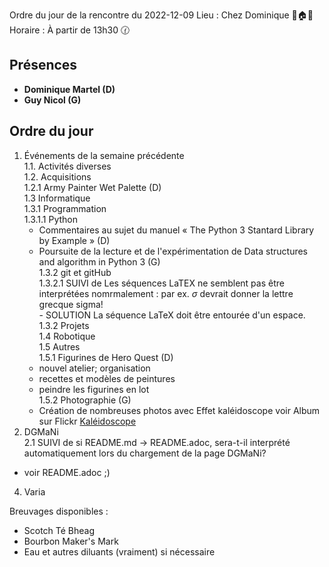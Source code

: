 Ordre du jour de la rencontre du 2022-12-09
Lieu :    Chez Dominique 🌲🏠🌳  
Horaire : À partir de 13h30 🕜  
## Présences
* **Dominique Martel (D)**
* **Guy Nicol (G)**

## Ordre du jour
1. Événements de la semaine précédente  
  1.1.  Activités diverses  
  1.2.  Acquisitions  
   1.2.1 Army Painter Wet Palette (D)  
  1.3 Informatique  
    1.3.1 Programmation  
      1.3.1.1 Python  
      * Commentaires au sujet du manuel « The Python 3 Stantard Library by Example » (D)  
      - Poursuite de la lecture et de l'expérimentation de Data structures and algorithm in Python 3 (G)  
      1.3.2 git et gitHub  
       1.3.2.1 SUIVI de Les séquences LaTEX ne semblent pas être interprétées nomrmalement : par ex. $\sigma$ devrait donner la lettre grecque sigma!  
       - SOLUTION La séquence LaTeX doit être entourée d'un espace.  
    1.3.2 Projets  
  1.4 Robotique  
  1.5 Autres  
  1.5.1 Figurines de Hero Quest (D)  
   * nouvel atelier; organisation
   * recettes et modèles de peintures
   * peindre les figurines en lot  
  1.5.2 Photographie (G)  
   * Création de nombreuses photos avec Effet kaléidoscope voir Album sur Flickr [Kaléidoscope](https://www.flickr.com/photos/spock2029/albums/72177720304242319)  
2. DGMaNi  
 2.1 SUIVI de si README.md -> README.adoc, sera-t-il interprété automatiquement lors du chargement de la page DGMaNi?  
 * voir README.adoc ;)
4. Varia  



Breuvages disponibles :
  * Scotch Té Bheag
  * Bourbon Maker's Mark
  * Eau et autres diluants (vraiment) si nécessaire
